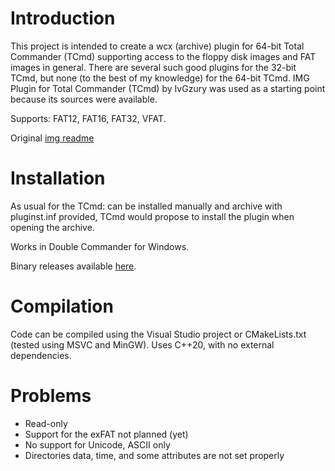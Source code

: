 Introduction
============

This project is intended to create a wcx (archive) plugin for 64-bit Total Commander (TCmd) supporting access to the floppy disk images and FAT images in general.
There are several such good plugins for the 32-bit TCmd, but none (to the best of my knowledge) for the 64-bit TCmd. 
IMG Plugin for Total Commander (TCmd) by IvGzury was used as a starting point because its sources were available.

Supports: FAT12, FAT16, FAT32, VFAT.

Original [img readme](orig_img_read.txt)

Installation
============

As usual for the TCmd: can be installed manually and archive with pluginst.inf provided, TCmd would propose 
to install the plugin when opening the archive. 

Works in Double Commander for Windows.

Binary releases available [here](https://github.com/indrekis/FDDImage_TCMD_plugin/releases).

Compilation
===========

Code can be compiled using the Visual Studio project or CMakeLists.txt (tested using MSVC and MinGW). Uses C++20, with no external dependencies.

Problems
========
* Read-only
* Support for the exFAT not planned (yet) 
* No support for Unicode, ASCII only
* Directories data, time, and some attributes are not set properly
